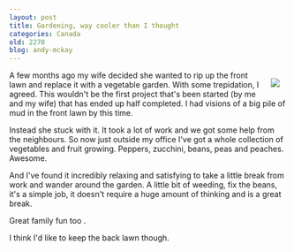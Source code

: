 ```yaml
---
layout: post
title: Gardening, way cooler than I thought
categories: Canada
old: 2270
blog: andy-mckay
---
```

<img src="http://www.agmweb.ca/files/IMG_0608.jpg" style="float: right; padding: 1em" />
<p>A few months ago my wife decided she wanted to rip up the front lawn and replace it with a vegetable garden. With some trepidation, I agreed. This wouldn't be the first project that's been started (by me and my wife) that has ended up half completed. I had visions of a big pile of mud in the front lawn by this time.</p>
<p>Instead she stuck with it. It took a lot of work and we got some help from the neighbours. So now just outside my office I've got a whole collection of vegetables and fruit growing. Peppers, zucchini, beans, peas and peaches. Awesome.</p>
<p>And I've found it incredibly relaxing and satisfying to take a little break from work and wander around the garden. A little bit of weeding, fix the beans, it's a simple job, it doesn't require a huge amount of thinking and is a great break.</p>
<p>Great family fun too .</p>
<p>I think I'd like to keep the back lawn though.</p>